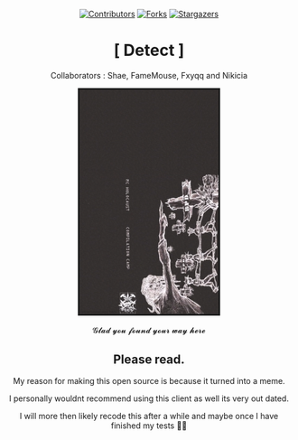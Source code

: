 <div align="center">
  
[![Contributors][contributors-shield]][contributors-url]
[![Forks][forks-shield]][forks-url]
[![Stargazers][stars-shield]][stars-url]
  
# [ Detect ]
  
Collaborators : Shae, FameMouse, Fxyqq and Nikicia
  
<img src="https://github.com/qe7/Detect-Client/blob/main/Logo.png?1" alt="logo" width="50%" />
  
  𝓖𝓵𝓪𝓭 𝔂𝓸𝓾 𝓯𝓸𝓾𝓷𝓭 𝔂𝓸𝓾𝓻 𝔀𝓪𝔂 𝓱𝓮𝓻𝓮
  
## Please read.
  
My reason for making this open source is because it turned into a meme.
  
I personally wouldnt recommend using this client as well its very out dated.
  
I will more then likely recode this after a while and maybe once I have finished my tests 🤦‍♂️


[contributors-shield]: https://img.shields.io/github/contributors/qe7/Detect-Client.svg?style=for-the-badge
[contributors-url]: https://github.com/qe7/Detect-Client/graphs/contributors
[forks-shield]: https://img.shields.io/github/forks/qe7/Detect-Client.svg?style=for-the-badge
[forks-url]: https://github.com/qe7/Detect-Client/network/members
[stars-shield]: https://img.shields.io/github/stars/qe7/Detect-Client.svg?style=for-the-badge
[stars-url]: https://github.com/qe7/Detect-Client/stargazers
